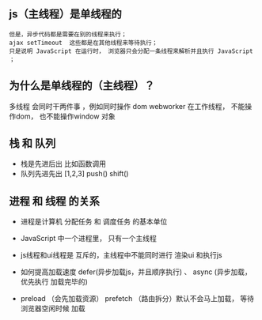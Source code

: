 ## js（主线程）是单线程的
    但是，异步代码都是需要在别的线程来执行；
    ajax setTimeout  这些都是在其他线程来等待执行；
    只是说明 JavaScript 在运行时， 浏览器只会分配一条线程来解析并且执行 JavaScript ；

## 为什么是单线程的（主线程）？
  多线程 会同时干两件事 ，例如同时操作 dom 
  webworker 在工作线程， 不能操作dom， 也不能操作window 对象

## 栈 和 队列 
  - 栈是先进后出 比如函数调用
  - 队列先进先出 [1,2,3] push() shift()

## 进程 和 线程 的关系
- 进程是计算机 分配任务 和 调度任务 的基本单位
- JavaScript 中一个进程里， 只有一个主线程
- js线程和ui线程是 互斥的，主线程中不能同时进行 渲染ui 和执行js
- 如何提高加载速度 defer(异步加载js，并且顺序执行) 、 async (异步加载， 优先执行 加载完毕的) 

- preload  （会先加载资源） prefetch （路由拆分）默认不会马上加载， 等待浏览器空闲时候 加载
